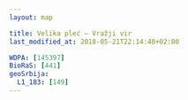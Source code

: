 ```yaml
---
layout: map

title: Velika pleć – Vražji vir
last_modified_at: 2018-05-21T22:14:48+02:00

WDPA: [145397]
BioRaS: [441]
geoSrbija:
  L1_183: [149]
---
```

